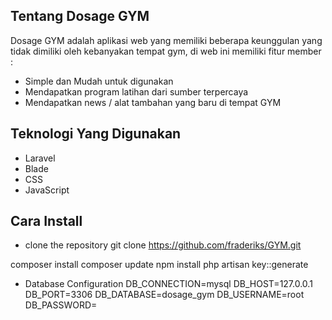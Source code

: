 
## Tentang Dosage GYM 

Dosage GYM adalah aplikasi web yang memiliki beberapa keunggulan yang tidak dimiliki oleh kebanyakan tempat gym, di web ini memiliki fitur member :

- Simple dan Mudah untuk digunakan
- Mendapatkan program latihan dari sumber terpercaya
- Mendapatkan news / alat tambahan yang baru di tempat GYM 

## Teknologi Yang Digunakan 

- Laravel
- Blade
- CSS
- JavaScript

## Cara Install 

- clone the repository 
git clone https://github.com/fraderiks/GYM.git

composer install
composer update
npm install
php artisan key::generate

- Database Configuration
DB_CONNECTION=mysql
DB_HOST=127.0.0.1
DB_PORT=3306
DB_DATABASE=dosage_gym
DB_USERNAME=root
DB_PASSWORD=








